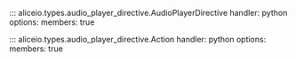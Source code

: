 ::: aliceio.types.audio_player_directive.AudioPlayerDirective
    handler: python
    options:
      members: true

::: aliceio.types.audio_player_directive.Action
    handler: python
    options:
      members: true
